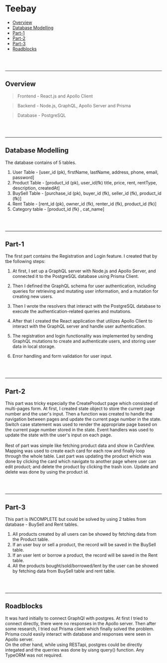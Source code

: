 # Teebay

- [Overview](#overview)
- [Database Modelling](#database-modelling)
- [Part-1](#part-1)
- [Part-2](#part-2)
- [Part-3](#part-3)
- [Roadblocks](#roadblocks)

</br></br>

---

## Overview 

> Frontend - React.js and Apollo Client

> Backend - Node.js, GraphQL, Apollo Server and Prisma

> Database - PostgreSQL

</br></br>

---

## Database Modelling 

The database contains of 5 tables. </br>
1. User Table - [user_id (pk), firstName, lastName, address, phone, email, password]
2. Product Table - [product_id (pk), user_id(fk) title, price, rent, rentType, description, createdAt]
3. BuySell Table - [purchase_id (pk), buyer_id (fk), seller_id (fk), product_id (fk)]
4. Rent Table - [rent_id (pk), owner_id (fk), renter_id (fk), product_id (fk)]
5. Category table - [product_id (fk) , cat_name]

</br></br>

---
## Part-1 

The first part contains the Registration and Login feature. I created that by tbe following steps: </br>
1. At first, I set up a GraphQL server with Node.js and Apollo Server, and connected it to the PostgreSQL database using Prisma Client.

2. Then I defined the GraphQL schema for user authentication, including queries for retrieving and mutating user information, and a mutation for creating new users.

3. Then I wrote the resolvers that interact with the PostgreSQL database to execute the authentication-related queries and mutations.

4. After that I created the React application that utilizes Apollo Client to interact with the GraphQL server and handle user authentication.

5. The registration and login functionality was implemented by sending GraphQL mutations to create and authenticate users, and storing user data in local storage.

6. Error handling and form validation for user input.


</br></br>

---

## Part-2 

This part was tricky especially the CreateProduct page which consisted of multi-pages form. At first, I created state object to store the current page number and the user's input. Then a function was created to handle the navigation between pages and update the current page number in the state. Switch case statement was used to render the appropriate page based on the current page number stored in the state. Event handlers was used to update the state with the user's input on each page.</br></br>
Rest of part was simple like fetching product data and show in CardView. Mapping was used to create each card for each row and finally loop through the whole table. Last part was updating the product which was done by clicking the card which navigate to another page where user can edit product; and delete the product by clicking the trash icon. Update and delete was done by using the product id. 

</br></br>

---

## Part-3 

This part is INCOMPLETE but could be solved by using 2 tables from database - BuySell and Rent tables. </br>
1. All products created by all users can be showed by fetching data from the Product table.
2. If an user buy or sell a product, the record will be saved in the BuySell table.
3. If an user lent or borrow a product, the record will be saved in the Rent table.
4. All the products bought/sold/borrowed/lent by the user can be showed by fetching data from BuySell table and rent table.

</br></br>

---

## Roadblocks

It was hard initially to connect GraphQl with postgres. At first I tried to connect directly, there were no responses in the Apollo server. Then after some research, I tried out Prisma client which finally solved the problem. Prisma could easily interact with database and responses were seen in Apollo server. </br>
On the other hand, while using RESTapi, postgres could be directly integated and the querries was done by uisng query() function. Any TypeORM was not required.
